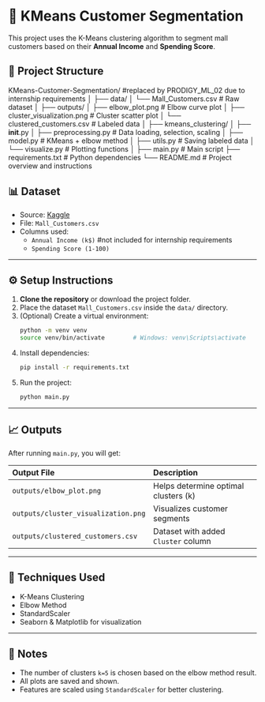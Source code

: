 # 🧠 KMeans Customer Segmentation

This project uses the K-Means clustering algorithm to segment mall customers based on their **Annual Income** and **Spending Score**.


## 📁 Project Structure

KMeans-Customer-Segmentation/ #replaced by PRODIGY_ML_02 due to internship requirements
│
├── data/
│ └── Mall_Customers.csv # Raw dataset
│
├── outputs/
│ ├── elbow_plot.png # Elbow curve plot
│ ├── cluster_visualization.png # Cluster scatter plot
│ └── clustered_customers.csv # Labeled data
│
├── kmeans_clustering/
│ ├── __init__.py
│ ├── preprocessing.py # Data loading, selection, scaling
│ ├── model.py # KMeans + elbow method
│ ├── utils.py # Saving labeled data
│ └── visualize.py # Plotting functions
│
├── main.py # Main script
├── requirements.txt # Python dependencies
└── README.md # Project overview and instructions


## 📊 Dataset

- Source: [Kaggle](https://www.kaggle.com/datasets/vjchoudhary7/customer-segmentation-tutorial-in-python)
- File: `Mall_Customers.csv`
- Columns used:
  - `Annual Income (k$)` #not included for internship requirements
  - `Spending Score (1-100)`

---

## ⚙️ Setup Instructions

1.  **Clone the repository** or download the project folder.
2.  Place the dataset `Mall_Customers.csv` inside the `data/` directory.
3.  (Optional) Create a virtual environment:
    ```bash
    python -m venv venv
    source venv/bin/activate        # Windows: venv\Scripts\activate
    ```
4.  Install dependencies:
    ```bash
    pip install -r requirements.txt
    ```
5.  Run the project:
    ```bash
    python main.py
    ```

---

## 📈 Outputs

After running `main.py`, you will get:

| Output File                     | Description                                   |
| :------------------------------ | :-------------------------------------------- |
| `outputs/elbow_plot.png`        | Helps determine optimal clusters (k)          |
| `outputs/cluster_visualization.png` | Visualizes customer segments                  |
| `outputs/clustered_customers.csv` | Dataset with added `Cluster` column           |

---

## 🧠 Techniques Used

* K-Means Clustering
* Elbow Method
* StandardScaler
* Seaborn & Matplotlib for visualization

---

## 📌 Notes

* The number of clusters `k=5` is chosen based on the elbow method result.
* All plots are saved and shown.
* Features are scaled using `StandardScaler` for better clustering.
````